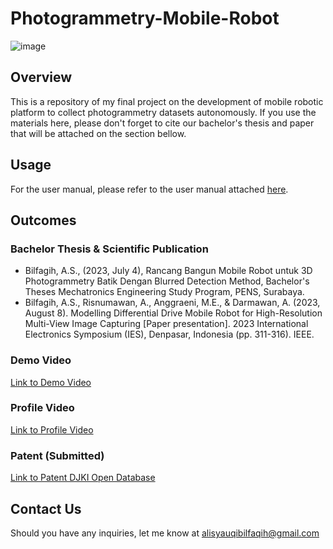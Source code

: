 # Photogrammetry-Mobile-Robot
![image](https://github.com/syauqibilfaqih/Photogrammetry-Mobile-Robot/assets/70939903/04cd0693-8a5c-4bda-9028-93fdd240c3c6)

## Overview
This is a repository of my final project on the development of mobile robotic platform to collect photogrammetry datasets autonomously. If you use the materials here, please don't forget to cite our bachelor's thesis and paper that will be attached on the section bellow.
## Usage
For the user manual, please refer to the user manual attached [here](https://github.com/syauqibilfaqih/Photogrammetry-Mobile-Robot/blob/main/UserManual.pdf).
## Outcomes
### Bachelor Thesis & Scientific Publication
- Bilfagih, A.S., (2023, July 4), Rancang Bangun Mobile Robot untuk 3D Photogrammetry Batik Dengan Blurred Detection Method, Bachelor's Theses Mechatronics Engineering Study Program, PENS, Surabaya.
- Bilfagih, A.S., Risnumawan, A., Anggraeni, M.E., & Darmawan, A. (2023, August 8). Modelling Differential Drive Mobile Robot for High-Resolution Multi-View Image Capturing [Paper presentation]. 2023 International Electronics Symposium (IES), Denpasar, Indonesia (pp. 311-316). IEEE.
### Demo Video
[Link to Demo Video](https://www.youtube.com/watch?v=BxC2DljN_bE)
### Profile Video
[Link to Profile Video](https://youtu.be/59Gs_2KRXXM?feature=shared)
### Patent (Submitted)
[Link to Patent DJKI Open Database](https://pdki-indonesia.dgip.go.id/detail/350ab9429f03c569a00f6a5a0c028fc2d5296e03af1595ff6447df3770fe0c42?nomor=S00202309618&type=patent&keyword=Robot%20Pemindai%20tiga%20dimensi)
## Contact Us
Should you have any inquiries, let me know at alisyauqibilfaqih@gmail.com
